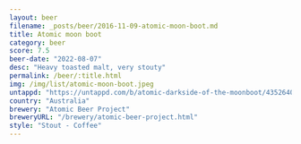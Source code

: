 ```yaml
---
layout: beer
filename: _posts/beer/2016-11-09-atomic-moon-boot.md
title: Atomic moon boot
category: beer
score: 7.5
beer-date: "2022-08-07"
desc: "Heavy toasted malt, very stouty"
permalink: /beer/:title.html
img: /img/list/atomic-moon-boot.jpeg
untappd: "https://untappd.com/b/atomic-darkside-of-the-moonboot/4352640"
country: "Australia"
brewery: "Atomic Beer Project"
breweryURL: "/brewery/atomic-beer-project.html"
style: "Stout - Coffee"
---
```

